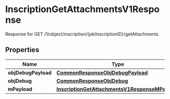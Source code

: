 

# InscriptionGetAttachmentsV1Response

Response for GET /1/object/inscription/{pkiInscriptionID}/getAttachments

## Properties

| Name | Type | Description | Notes |
|------------ | ------------- | ------------- | -------------|
|**objDebugPayload** | [**CommonResponseObjDebugPayload**](CommonResponseObjDebugPayload.md) |  |  |
|**objDebug** | [**CommonResponseObjDebug**](CommonResponseObjDebug.md) |  |  [optional] |
|**mPayload** | [**InscriptionGetAttachmentsV1ResponseMPayload**](InscriptionGetAttachmentsV1ResponseMPayload.md) |  |  |



